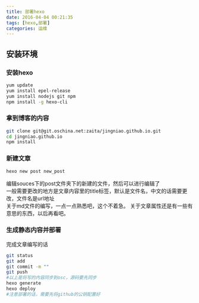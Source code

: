 ```yaml
---
title: 部署hexo
date: 2016-04-04 00:21:35
tags: [hexo,部署]
categories: 运维
---
```


## 安装环境
### 安装hexo
``` bash
yum update
yum install epel-release
yum install nodejs git npm
npm install -g hexo-cli
```
### 拿到博客的内容
``` bash
git clone git@git.oschina.net:zaita/jingniao.github.io.git
cd jingniao.github.io
npm install
```
<!-- more --> 
### 新建文章

``` bash
hexo new post new_post
```
编辑souces下的post文件夹下的新建的文件，然后可以进行编辑了  
一般需要更改的地方是文章内容里的title标签，默认是文件名，中文的话需要更改，文件名是url地址  
关于md文件的编写，一点一点熟悉吧，这个不着急。 
关于文章属性还是有一些有意思的东西，以后再看吧。  
### 生成静态内容并部署
完成文章编写的话
``` bash
git status
git add
git commit -m ""
git push
#以上是将写的内容同步到osc，源码要先同步
hexo generate
hexo deploy
#注意部署的话，需要先将github的公钥配置好
```
